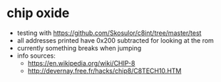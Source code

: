 # chip oxide
- testing with https://github.com/Skosulor/c8int/tree/master/test
- all addresses printed have 0x200 subtracted for looking at the rom
- currently something breaks when jumping
- info sources:
  - https://en.wikipedia.org/wiki/CHIP-8
  - http://devernay.free.fr/hacks/chip8/C8TECH10.HTM